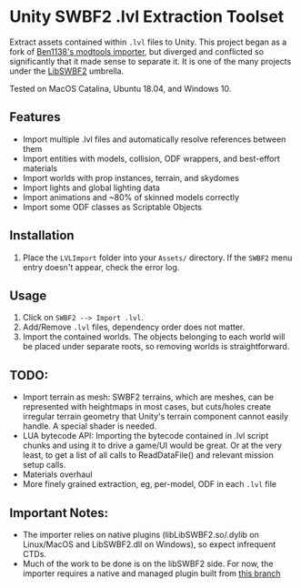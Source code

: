 # Unity SWBF2 .lvl Extraction Toolset

Extract assets contained within ```.lvl``` files to Unity.  This project began as a fork of [Ben1138's modtools importer](https://github.com/Ben1138/Unity-SWBF2-Import), but diverged and conflicted so significantly that it made sense to separate it.  It is one of the many projects under the [LibSWBF2](https://github.com/Ben1138/LibSWBF2) umbrella.

Tested on MacOS Catalina, Ubuntu 18.04, and Windows 10.

## Features
- Import multiple .lvl files and automatically resolve references between them
- Import entities with models, collision, ODF wrappers, and best-effort materials
- Import worlds with prop instances, terrain, and skydomes
- Import lights and global lighting data
- Import animations and ~80% of skinned models correctly
- Import some ODF classes as Scriptable Objects


## Installation
1. Place the ```LVLImport``` folder into your ```Assets/``` directory.  If the ```SWBF2``` menu entry doesn't appear, check the error log.

## Usage
1. Click on ```SWBF2 --> Import .lvl```.
2. Add/Remove ```.lvl``` files, dependency order does not matter.
3. Import the contained worlds.  The objects belonging to each world will be placed under separate roots, so removing worlds is straightforward. 

## TODO:
- Import terrain as mesh: SWBF2 terrains, which are meshes, can be represented with heightmaps in most cases, but cuts/holes create irregular terrain geometry that Unity's terrain component cannot easily handle.  A special shader is needed.
- LUA bytecode API: Importing the bytecode contained in .lvl script chunks and using it to drive a game/UI would be great.  Or at the very least, to get a list of all calls to ReadDataFile() and relevant mission setup calls.
- Materials overhaul
- More finely grained extraction, eg, per-model, ODF in each ```.lvl``` file


## Important Notes:
- The importer relies on native plugins (libLibSWBF2.so/.dylib on Linux/MacOS and LibSWBF2.dll on Windows), so expect infrequent CTDs.
- Much of the work to be done is on the libSWBF2 side.  For now, the importer requires a native and managed plugin built from [this branch](https://github.com/WHSnyder/LibSWBF2/tree/anim_reader)
